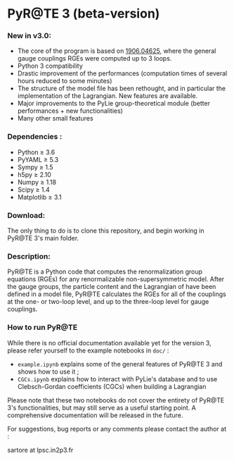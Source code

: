 # PyR@TE 3 (beta-version)

### New in v3.0:

- The core of the program is based on <a href="https://arxiv.org/abs/1906.04625">1906.04625</a>, where the general gauge couplings RGEs were computed up to 3 loops.
- Python 3 compatibility
- Drastic improvement of the performances (computation times of several hours reduced to some minutes)
- The structure of the model file has been rethought, and in particular the implementation of the Lagrangian. New features are available.
- Major improvements to the PyLie group-theoretical module (better performances + new functionalities)
- Many other small features


### Dependencies :

- Python &ge; 3.6
- PyYAML &ge; 5.3
- Sympy &ge; 1.5
- h5py &ge; 2.10
- Numpy &ge; 1.18
- Scipy &ge; 1.4
- Matplotlib &ge; 3.1


### Download:

The only thing to do is to clone this repository, and begin working in PyR@TE 3's main folder.  

### Description:

PyR@TE is a Python code that computes the renormalization group equations (RGEs) for any renormalizable non-supersymmetric model. After the gauge groups, the particle content and the Lagrangian of have been defined in a model file, PyR@TE calculates the RGEs for all of the couplings at the one- or two-loop level, and up to the three-loop level for gauge couplings.  

### How to run PyR@TE

While there is no official documentation available yet for the version 3, please refer yourself to the example notebooks in `doc/` :
- `example.ipynb` explains some of the general features of PyR@TE 3 and shows how to use it ;
- `CGCs.ipynb` explains how to interact with PyLie's database and to use Clebsch-Gordan coefficients (CGCs) when building a Lagrangian  

Please note that these two notebooks do not cover the entirety of PyR@TE 3's functionalities, but may still serve as a useful starting point. A comprehensive documentation will be released in the future.



For suggestions, bug reports or any comments please contact the author at : 

sartore at lpsc.in2p3.fr

